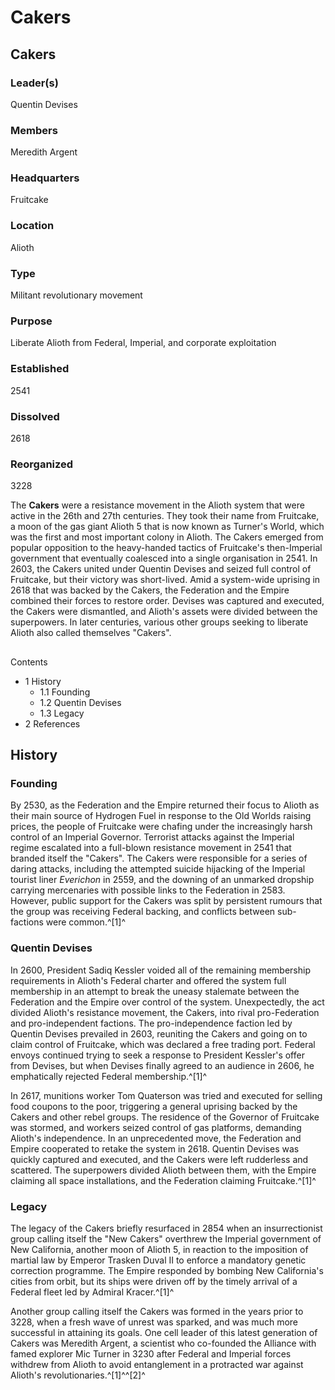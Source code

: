 # Cakers
## Cakers

### Leader(s)

Quentin Devises

### Members

Meredith Argent

### Headquarters

Fruitcake

### Location

Alioth

### Type

Militant revolutionary movement

### Purpose

Liberate Alioth from Federal, Imperial, and corporate exploitation

### Established

2541

### Dissolved

2618

### Reorganized

3228

The **Cakers** were a resistance movement in the Alioth system that were active in the 26th and 27th centuries. They took their name from Fruitcake, a moon of the gas giant Alioth 5 that is now known as Turner's World, which was the first and most important colony in Alioth. The Cakers emerged from popular opposition to the heavy-handed tactics of Fruitcake's then-Imperial government that eventually coalesced into a single organisation in 2541. In 2603, the Cakers united under Quentin Devises and seized full control of Fruitcake, but their victory was short-lived. Amid a system-wide uprising in 2618 that was backed by the Cakers, the Federation and the Empire combined their forces to restore order. Devises was captured and executed, the Cakers were dismantled, and Alioth's assets were divided between the superpowers. In later centuries, various other groups seeking to liberate Alioth also called themselves "Cakers".

## 

Contents

- 1 History
    - 1.1 Founding
    - 1.2 Quentin Devises
    - 1.3 Legacy
- 2 References

## History

### Founding

By 2530, as the Federation and the Empire returned their focus to Alioth as their main source of Hydrogen Fuel in response to the Old Worlds raising prices, the people of Fruitcake were chafing under the increasingly harsh control of an Imperial Governor. Terrorist attacks against the Imperial regime escalated into a full-blown resistance movement in 2541 that branded itself the "Cakers". The Cakers were responsible for a series of daring attacks, including the attempted suicide hijacking of the Imperial tourist liner *Everichon* in 2559, and the downing of an unmarked dropship carrying mercenaries with possible links to the Federation in 2583. However, public support for the Cakers was split by persistent rumours that the group was receiving Federal backing, and conflicts between sub-factions were common.^[1]^

### Quentin Devises

In 2600, President Sadiq Kessler voided all of the remaining membership requirements in Alioth's Federal charter and offered the system full membership in an attempt to break the uneasy stalemate between the Federation and the Empire over control of the system. Unexpectedly, the act divided Alioth's resistance movement, the Cakers, into rival pro-Federation and pro-independent factions. The pro-independence faction led by Quentin Devises prevailed in 2603, reuniting the Cakers and going on to claim control of Fruitcake, which was declared a free trading port. Federal envoys continued trying to seek a response to President Kessler's offer from Devises, but when Devises finally agreed to an audience in 2606, he emphatically rejected Federal membership.^[1]^

In 2617, munitions worker Tom Quaterson was tried and executed for selling food coupons to the poor, triggering a general uprising backed by the Cakers and other rebel groups. The residence of the Governor of Fruitcake was stormed, and workers seized control of gas platforms, demanding Alioth's independence. In an unprecedented move, the Federation and Empire cooperated to retake the system in 2618. Quentin Devises was quickly captured and executed, and the Cakers were left rudderless and scattered. The superpowers divided Alioth between them, with the Empire claiming all space installations, and the Federation claiming Fruitcake.^[1]^

### Legacy

The legacy of the Cakers briefly resurfaced in 2854 when an insurrectionist group calling itself the "New Cakers" overthrew the Imperial government of New California, another moon of Alioth 5, in reaction to the imposition of martial law by Emperor Trasken Duval II to enforce a mandatory genetic correction programme. The Empire responded by bombing New California's cities from orbit, but its ships were driven off by the timely arrival of a Federal fleet led by Admiral Kracer.^[1]^

Another group calling itself the Cakers was formed in the years prior to 3228, when a fresh wave of unrest was sparked, and was much more successful in attaining its goals. One cell leader of this latest generation of Cakers was Meredith Argent, a scientist who co-founded the Alliance with famed explorer Mic Turner in 3230 after Federal and Imperial forces withdrew from Alioth to avoid entanglement in a protracted war against Alioth's revolutionaries.^[1]^^[2]^